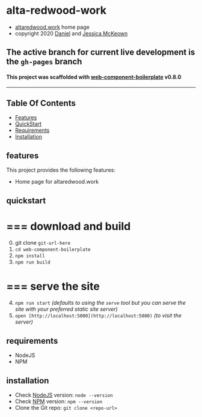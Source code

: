  
 # alta-redwood-work

 * [altaredwood.work](https://altaredwood.work) home page
 * copyright 2020 [Daniel](https://danieljmckeown.com) and [Jessica McKeown](http://jessmckeown.com)

 ## The active branch for current live development is the `gh-pages` branch

 #### This project was scaffolded with [web-component-boilerplate](https://web-component-boilerplate.pacificio.com) v0.8.0

 ---

## Table Of Contents
- [Features](#features)
- [QuickStart](#quickstart)
- [Requirements](#requirements)
- [Installation](#installation)

## features
This project provides the following features:
- Home page for altaredwood.work

## quickstart

===
download and build
===

0. git clone `git-url-here`
1. `cd web-component-boilerplate`
2. `npm install`
3. `npm run build`

===
serve the site
===

4. `npm run start` *(defaults to using the `serve` tool but you can serve the site with your preferred static site server)*
5. `open [http://localhost:5000](http://localhost:5000)` *(to visit the server)*

## requirements
- NodeJS
- NPM

## installation
- Check [NodeJS](https://nodejs.org/en/) version: `node --version`
- Check [NPM](https://www.npmjs.com/) version: `npm --version`
- Clone the Git repo: `git clone <repo-url>`

